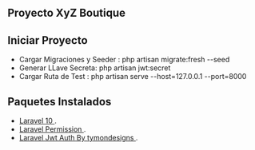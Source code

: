 ## Proyecto XyZ Boutique

## Iniciar Proyecto
-  Cargar Migraciones y Seeder : php artisan migrate:fresh --seed
-  Generar LLave Secreta:  php artisan jwt:secret
-  Cargar Ruta de Test : php artisan serve --host=127.0.0.1 --port=8000


## Paquetes Instalados
-   [ Laravel 10 ](https://laravel.com/docs/10.x).
-   [ Laravel Permission ](https://spatie.be/docs/laravel-permission/v6/introduction).
-   [ Laravel Jwt Auth By tymondesigns ](https://github.com/tymondesigns/jwt-auth).
